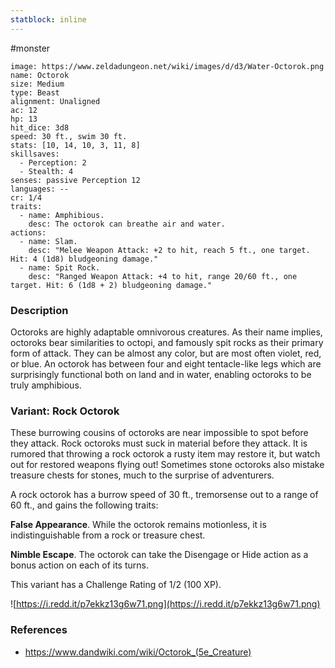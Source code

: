 ```yaml
---
statblock: inline
---
```

 #monster 

```statblock
image: https://www.zeldadungeon.net/wiki/images/d/d3/Water-Octorok.png
name: Octorok
size: Medium
type: Beast
alignment: Unaligned
ac: 12
hp: 13
hit_dice: 3d8
speed: 30 ft., swim 30 ft.
stats: [10, 14, 10, 3, 11, 8]
skillsaves:
  - Perception: 2
  - Stealth: 4
senses: passive Perception 12
languages: --
cr: 1/4
traits:
  - name: Amphibious.
    desc: The octorok can breathe air and water.
actions:
  - name: Slam.
    desc: "Melee Weapon Attack: +2 to hit, reach 5 ft., one target. Hit: 4 (1d8) bludgeoning damage."
  - name: Spit Rock.
    desc: "Ranged Weapon Attack: +4 to hit, range 20/60 ft., one target. Hit: 6 (1d8 + 2) bludgeoning damage."
```

### Description

Octoroks are highly adaptable omnivorous creatures. As their name implies, octoroks bear similarities to octopi, and famously spit rocks as their primary form of attack. They can be almost any color, but are most often violet, red, or blue. An octorok has between four and eight tentacle-like legs which are surprisingly functional both on land and in water, enabling octoroks to be truly amphibious.

### Variant: Rock Octorok

These burrowing cousins of octoroks are near impossible to spot before they attack. Rock octoroks must suck in material before they attack. It is rumored that throwing a rock octorok a rusty item may restore it, but watch out for restored weapons flying out! Sometimes stone octoroks also mistake treasure chests for stones, much to the surprise of adventurers.

A rock octorok has a burrow speed of 30 ft., tremorsense out to a range of 60 ft., and gains the following traits:

**False Appearance**. While the octorok remains motionless, it is indistinguishable from a rock or treasure chest.

**Nimble Escape**. The octorok can take the Disengage or Hide action as a bonus action on each of its turns.

This variant has a Challenge Rating of 1/2 (100 XP).

![https://i.redd.it/p7ekkz13g6w71.png](https://i.redd.it/p7ekkz13g6w71.png)

### References

* https://www.dandwiki.com/wiki/Octorok_(5e_Creature)